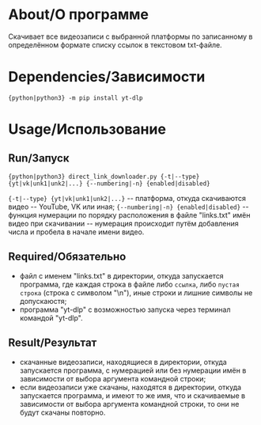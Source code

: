 # About/О программе

Скачивает все видеозаписи с выбранной платформы по записанному в определённом формате списку ссылок в текстовом txt-файле.

# Dependencies/Зависимости

```
{python|python3} -m pip install yt-dlp
```

# Usage/Использование

## Run/Запуск

```
{python|python3} direct_link_downloader.py {-t|--type} {yt|vk|unk1|unk2|...} {--numbering|-n} {enabled|disabled}
```

`{-t|--type} {yt|vk|unk1|unk2|...}` -- платформа, откуда скачиваются видео -- YouTube, VK или иная;
`{--numbering|-n} {enabled|disabled}` -- функция нумерации по порядку расположения в файле "links.txt" имён видео при скачивании -- нумерация происходит путём добавления числа и пробела в начале имени видео.

## Required/Обязательно

- файл с именем "links.txt" в директории, откуда запускается программа, где каждая строка в файле либо `ссылка`, либо `пустая строка` (строка с символом "\n"), иные строки и лишние символы не допускаюстя;
- программа "yt-dlp" с возможностью запуска через терминал командой "yt-dlp".

## Result/Результат

- скачанные видеозаписи, находящиеся в директории, откуда запускается программа, с нумерацией или без нумерации имён в зависимости от выбора аргумента командной строки;
- если видеозаписи уже скачаны, находятся в директории, откуда запускается программа, и имеют то же имя, что и скачиваемые в зависимости от выбора аргумента командной строки, то они не будут скачаны повторно.
